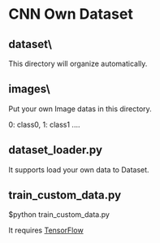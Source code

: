 <h1>CNN Own Dataset</h1>

<h2>dataset\</h2>
<p>This directory will organize automatically.</p>

<h2>images\</h2>
<p>Put your own Image datas in this directory.</p>
<p>0: class0, 1: class1 ....</p>

<h2>dataset_loader.py</h2>
<p>It supports load your own data to Dataset.</p>

<h2>train_custom_data.py</h2>
<p>$python train_custom_data.py</p>
<p>It requires <a href="https://www.tensorflow.org/install/">TensorFlow</a></p>
